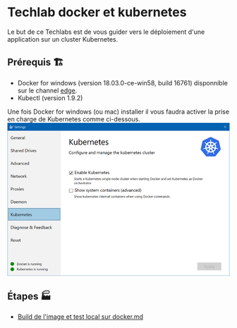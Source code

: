 # Techlab docker et kubernetes

Le but de ce Techlabs est de vous guider vers le déploiement d'une application sur un cluster Kubernetes.

## Prérequis 🏗️

* Docker for windows (version 18.03.0-ce-win58, build 16761) disponnible sur le channel [edge](https://download.docker.com/win/edge/Docker%20for%20Windows%20Installer.exe).
* Kubectl (version 1.9.2)

Une fois Docker for windows (ou mac) installer il vous faudra activer la prise en charge de Kubernetes comme ci-dessous.
![docker for windows kubernetes support](assets/docker-kubernetes-support.png)

## Étapes 🏭

<ul>
  <li><a href="./1 - Build de l'image et test local sur docker.md">Build de l'image et test local sur docker.md</a></li>
</ul>
